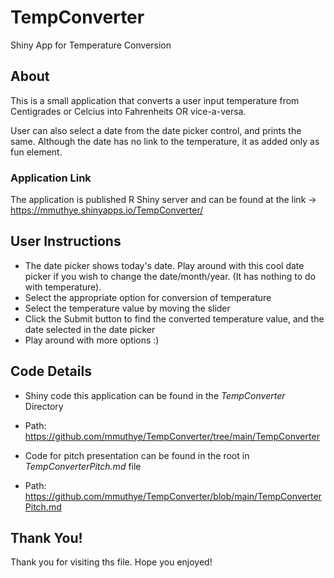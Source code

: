 # TempConverter

Shiny App for Temperature Conversion

## About

This is a small application that converts a user input temperature 
from Centigrades or Celcius into Fahrenheits OR vice-a-versa.

User can also select a date from the date picker control, and prints the same.
Although the date has no link to the temperature, it as added only as fun element.

### Application Link

The application is published R Shiny server and can be found at the link ->
https://mmuthye.shinyapps.io/TempConverter/

## User Instructions
- The date picker shows today's date. Play around with this cool date picker if you wish to change the date/month/year. (It has nothing to do with temperature).
- Select the appropriate option for conversion of temperature
- Select the temperature value by moving the slider
- Click the Submit button to find the converted temperature value, and the date selected in the date picker
- Play around with more options :)

## Code Details

- Shiny code this application can be found in the *TempConverter* Directory
- Path: https://github.com/mmuthye/TempConverter/tree/main/TempConverter

- Code for pitch presentation can be found in the root in *TempConverterPitch.md* file
- Path: https://github.com/mmuthye/TempConverter/blob/main/TempConverterPitch.md
 
## Thank You!

Thank you for visiting ths file.
Hope you enjoyed!

